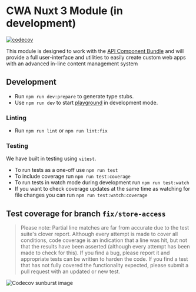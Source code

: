 <!---
This file is auto-generate by a github hook please modify README.template.md if you don't want to lose your work
-->
# CWA Nuxt 3 Module (in development)

[![codecov](https://codecov.io/github/components-web-app/cwa-nuxt-module/branch/fix/store-access/graph/badge.svg?token=Z6GQJN413O)](https://app.codecov.io/gh/components-web-app/cwa-nuxt-module/tree/fix/store-access)

This module is designed to work with the [API Component Bundle](https://github.com/components-web-app/api-components-bundle) and will provide a full user-interface and utilities to easily create custom web apps with an advanced in-line content management system

## Development

- Run `npm run dev:prepare` to generate type stubs.
- Use `npm run dev` to start [playground](./playground) in development mode.

### Linting

- Run `npm run lint` or `npm run lint:fix`

### Testing

We have built in testing using `vitest`.

- To run tests as a one-off use `npm run test`
- To include coverage run `npm run test:coverage`
- To run tests in watch mode during development run `npm run test:watch`
- If you want to check coverage updates at the same time as watching for file changes you can run `npm run test:watch:coverage`

## Test coverage for branch `fix/store-access`

> Please note: Partial line matches are far from accurate due to the test suite's clover report. Although every attempt is made to cover all conditions, code coverage is an indication that a line was hit, but not that the results have been asserted (although every attempt has been made to check for this). If you find a bug, please report it and appropriate tests can be written to harden the code. If you find a test that has not fully covered the functionality expected, please submit a pull request with an updated or new test.

![Codecov sunburst image](https://codecov.io/github/components-web-app/cwa-nuxt-module/branch/fix/store-access/graphs/sunburst.svg?token=Z6GQJN413O)
